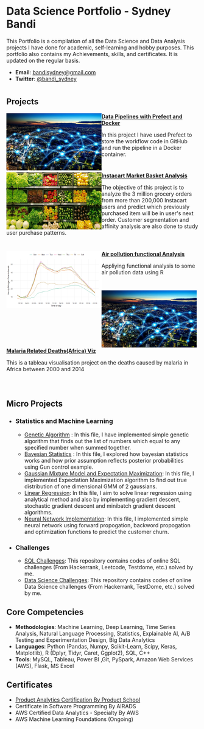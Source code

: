 # Data Science Portfolio - Sydney Bandi
This Portfolio is a compilation of all the Data Science and Data Analysis projects I have done for academic, self-learning and hobby purposes. This portfolio also contains my Achievements, skills, and certificates. It is updated on the regular basis.

- **Email**: [bandisydney@gmail.com](bandisydney@gmail.com)
- **Twitter**: [@bandi_sydney](https://twitter.com/bandi_sydney)

#
## Projects

<img align="left" width="250" height="150" src="https://github.com/sydneybandi/portfolio/blob/master/images/telecom.jpg"> **[ Data Pipelines with Prefect and Docker](https://github.com/sydneybandi/Data_Pipelines/tree/main/prefect-docker)**

In this project I have used Prefect to store the workflow code in GitHub and run the pipeline in a Docker container.

#

<img align="left" width="250" height="150" src="https://github.com/sydneybandi/portfolio/blob/master/images/instacart.jpeg"> **[Instacart Market Basket Analysis](https://github.com/sydneybandi/Instacart_Analysis)**

The objective of this project is to analyze the 3 million grocery orders from more than 200,000 Instacart users and predict which previously purchased item will be in user's next order. Customer segmentation and affinity analysis are also done to study user purchase patterns.

#

<img align="left" width="250" height="150" src="https://github.com/sydneybandi/air_pollution/blob/main/plots/daily_average.png"> **[Air pollution functional Analysis](https://github.com/sydneybandi/air_pollution)**

Appliying functional analysis to some air pollution data using R

#

<img align="left" width="250" height="150" src="https://github.com/sydneybandi/portfolio/blob/master/images/telecom.jpg"> **[Malaria Related Deaths(Africa) Viz](https://public.tableau.com/app/profile/sydney.bandi/viz/MalariaRelatedDeathsAfricaViz/MalariainAfrica)**

This is a tableau visualisation project on the deaths caused by malaria in Africa between 2000 and 2014

<br />

#

## Micro Projects
- ### Statistics and Machine Learning
    - [Genetic Algorithm](https://github.com/sydneybandi/Statistical_Methods/blob/main/genetic-algorithm.ipynb) : In this file, I have implemented simple genetic algorithm that finds out the list of numbers which equal to any specified number when summed together.
    - [Bayesian Statistics](https://github.com/sydneybandi/Statistical_Methods/blob/main/Bayesian%20Statistics.ipynb) : In this file, I explored how bayesian statistics works and how prior assumption reflects posterior probabilities using Gun control example. 
    - [Gaussian Mixture Model and Expectation Maximization](https://github.com/sydneybandi/Statistical_Methods/blob/main/GMM-EM.ipynb): In this file, I implemented Expectation Maximization algorithm to find out true distribution of one dimensional GMM of 2 gaussians.
    - [Linear Regression](https://github.com/sydneybandi/Statistical_Methods/blob/main/Linear%20Regression.ipynb): In this file, I aim to solve linear regression using analytical method and also by implementing gradient descent, stochastic gradient descent and minibatch gradient descent algorithms. 
    - [Neural Network Implementation](https://github.com/sydneybandi/Statistical_Methods/blob/main/NN%20Implementation.ipynb): In this file, I implemented simple neural network using forward propogation, backword propogation and optimization functions to predict the customer churn.
 
- ### Challenges
    - [SQL Challenges](https://github.com/sydneybandi/Challenges/tree/main/SQL): This repository contains codes of online SQL challenges (From Hackerrank, Leetcode, Testdome, etc.) solved by me.
    - [Data Science Challenges](https://github.com/sydneybandi/Challenges/tree/main/DS-Challenges): This repository contains codes of online Data Science challenges (From Hackerrank, TestDome, etc.) solved by me.
    

## Core Competencies

- **Methodologies**: Machine Learning, Deep Learning, Time Series Analysis, Natural Language Processing, Statistics, Explainable AI, A/B Testing and Experimentation Design, Big Data Analytics
- **Languages**: Python (Pandas, Numpy, Scikit-Learn, Scipy, Keras, Matplotlib), R (Dplyr, Tidyr, Caret, Ggplot2), SQL, C++
- **Tools**: MySQL, Tableau, Power BI ,Git, PySpark, Amazon Web Services (AWS), Flask, MS Excel

## Certificates

- [Product Analytics Certification By Product School](http://bit.ly/3g7zaab)
- Certificate in Software Programming By AIRADS
- AWS Certified Data Analytics - Specialty By AWS
- AWS Machine Learning Foundations (Ongoing)

